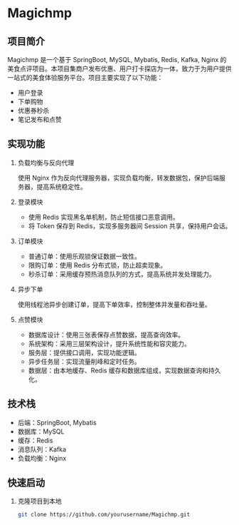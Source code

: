 # Magichmp

## 项目简介

Magichmp 是一个基于 SpringBoot, MySQL, Mybatis, Redis, Kafka, Nginx 的美食点评项目。本项目集商户发布优惠、用户打卡探店为一体，致力于为用户提供一站式的美食体验服务平台。项目主要实现了以下功能：

- 用户登录
- 下单购物
- 优惠券秒杀
- 笔记发布和点赞

## 实现功能

1. 负载均衡与反向代理

   使用 Nginx 作为反向代理服务器，实现负载均衡，转发数据包，保护后端服务器，提高系统稳定性。

2. 登录模块

   - 使用 Redis 实现黑名单机制，防止短信接口恶意调用。
   - 将 Token 保存到 Redis，实现多服务器间 Session 共享，保持用户会话。

3. 订单模块

   - 普通订单：使用乐观锁保证数据一致性。
   - 限购订单：使用 Redis 分布式锁，防止超卖现象。
   - 秒杀订单：采用缓存预热消息队列的方式，提高系统并发处理能力。

4. 异步下单

   使用线程池异步创建订单，提高下单效率，控制整体并发量和吞吐量。

5. 点赞模块

   - 数据库设计：使用三张表保存点赞数据，提高查询效率。
   - 系统架构：采用三层架构设计，提升系统性能和容灾能力。
   - 服务层：提供接口调用，实现功能逻辑。
   - 异步任务层：实现流量削峰和定时任务。
   - 数据层：由本地缓存、Redis 缓存和数据库组成，实现数据查询和持久化。

## 技术栈

- 后端：SpringBoot, Mybatis
- 数据库：MySQL
- 缓存：Redis
- 消息队列：Kafka
- 负载均衡：Nginx

## 快速启动

1. 克隆项目到本地

   ```bash
   git clone https://github.com/yourusername/Magichmp.git
